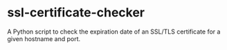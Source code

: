 # ssl-certificate-checker
A Python script to check the expiration date of an SSL/TLS certificate for a given hostname and port.
